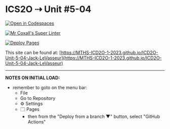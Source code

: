 # ICS2O ⇢ Unit #5-04

[![Open in Codespaces](https://classroom.github.com/assets/launch-codespace-7f7980b617ed060a017424585567c406b6ee15c891e84e1186181d67ecf80aa0.svg)](https://classroom.github.com/open-in-codespaces?assignment_repo_id=15038610)

[![Mr Coxall's Super Linter](https://github.com/MTHS-ICD2O-1-2023/ICD2O-Unit-5-04-Jack-LeVasseur/workflows/Mr%20Coxall's%20Super%20Linter/badge.svg)](https://github.com/MTHS-ICD2O-1-2023/ICD2O-Unit-5-04-Jack-LeVasseur/actions)

[![Deploy Pages](https://github.com/MTHS-ICD2O-1-2023/ICD2O-Unit-5-04-Jack-LeVasseur/workflows/Deploy%20Pages/badge.svg)](https://github.com/MTHS-ICD2O-1-2023/ICD2O-Unit-5-04-Jack-LeVasseur/actions)

This site can be found at: [https://MTHS-ICD2O-1-2023.github.io/ICD2O-Unit-5-04-Jack-LeVasseur](https://MTHS-ICD2O-1-2023.github.io/ICD2O-Unit-5-04-Jack-LeVasseur)

---

**NOTES ON INITIAL LOAD:**
- remember to goto on the menu bar:
  - File
  - Go to Repository
  - ⚙ Settings
  - 🗔 Pages
    - then from the "Deploy from a branch ▼" button, select "GitHub Actions"
